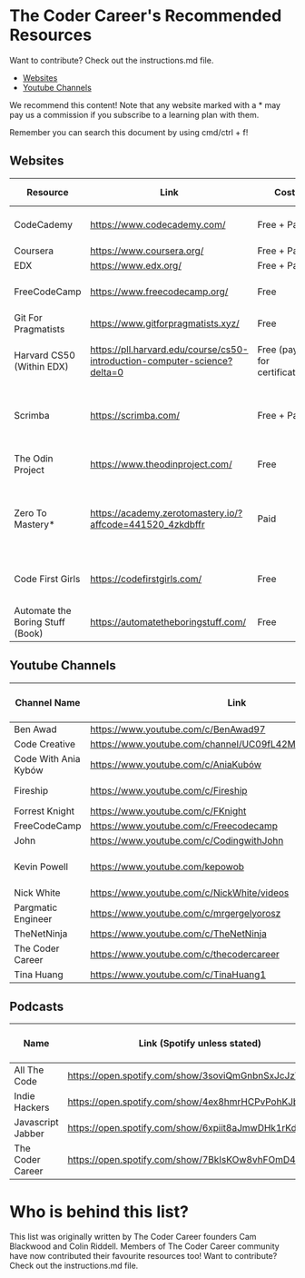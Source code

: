 # The Coder Career's Recommended Resources

Want to contribute? Check out the instructions.md file.

- [Websites](https://github.com/The-Coder-Career/recommended-resources#websites)
- [Youtube Channels](https://github.com/The-Coder-Career/recommended-resources#youtube-channels)

We recommend this content! Note that any website marked with a \* may pay us a commission if you subscribe to a learning plan with them.

Remember you can search this document by using cmd/ctrl + f!

## Websites

| Resource                         | Link                                                                      | Cost                         | Languages Covered                                   |
| -------------------------------- | ------------------------------------------------------------------------- | ---------------------------- | --------------------------------------------------- |
| CodeCademy                       | https://www.codecademy.com/                                               | Free + Paid                  | HTML, CSS, Javascript                               |
| Coursera                         | https://www.coursera.org/                                                 | Free + Paid                  | Python                                              |
| EDX                              | https://www.edx.org/                                                      | Free + Paid                  | Python                                              |
| FreeCodeCamp                     | https://www.freecodecamp.org/                                             | Free                         | HTML, CSS, Javascript                               |
| Git For Pragmatists              | https://www.gitforpragmatists.xyz/                                        | Free                         | Git                                                 |
| Harvard CS50 (Within EDX)        | https://pll.harvard.edu/course/cs50-introduction-computer-science?delta=0 | Free (pay for certification) | HTML, CSS, Javascript, Python, C                    |
| Scrimba                          | https://scrimba.com/                                                      | Free + Paid                  | HTML, CSS, Javascript, Typescript, Svelte ++        |
| The Odin Project                 | https://www.theodinproject.com/                                           | Free                         | HTML, CSS, Javascript                               |
| Zero To Mastery\*                | https://academy.zerotomastery.io/?affcode=441520_4zkdbffr                 | Paid                         | HTML, CSS, Javascript, Python, Typescript, Solidity |
| Code First Girls                 | https://codefirstgirls.com/                                               | Free                         | HTML, CSS, Javascript, Python                       |
| Automate the Boring Stuff (Book) | https://automatetheboringstuff.com/                                       | Free                         | Python                                              |

## Youtube Channels

| Channel Name         | Link                                                     | Focus              | Languages/Areas Covered (if applicable) |
| -------------------- | -------------------------------------------------------- | ------------------ | --------------------------------------- |
| Ben Awad             | https://www.youtube.com/c/BenAwad97                      | Careers/Tutorials  | Javascript                              |
| Code Creative        | https://www.youtube.com/channel/UC09fL42MpkktKZWmWxYiDhw | Careers/Tutorials  |                                         |
| Code With Ania Kybów | https://www.youtube.com/c/AniaKubów                      | Courses/Tutorials  | Javascript                              |
| Fireship             | https://www.youtube.com/c/Fireship                       | News and Summaries |                                         |
| Forrest Knight       | https://www.youtube.com/c/FKnight                        | Careers            |                                         |
| FreeCodeCamp         | https://www.youtube.com/c/Freecodecamp                   | Courses            | Everything!                             |
| John                 | https://www.youtube.com/c/CodingwithJohn                 | Tutorials          | Java                                    |
| Kevin Powell         | https://www.youtube.com/kepowob                          | Tutorials ++       | Big focus on CSS & and some HTML        |
| Nick White           | https://www.youtube.com/c/NickWhite/videos               | Careers            | Javascript                              |
| Pargmatic Engineer   | https://www.youtube.com/c/mrgergelyorosz                 | Careers            |                                         |
| TheNetNinja          | https://www.youtube.com/c/TheNetNinja                    | Courses            | Everything!                             |
| The Coder Career     | https://www.youtube.com/c/thecodercareer                 | Careers/Tutorials  |                                         |
| Tina Huang           | https://www.youtube.com/c/TinaHuang1                     | Careers            | Data Science                            |

## Podcasts

| Name              | Link (Spotify unless stated)                         | Focus                                   | Languages/Areas Covered (if applicable) |
| ----------------- | ---------------------------------------------------- | --------------------------------------- | --------------------------------------- |
| All The Code      | https://open.spotify.com/show/3soviQmGnbnSxJcJzV8N3J | Technical Explanations/Entrepreneurship | Everything!                             |
| Indie Hackers     | https://open.spotify.com/show/4ex8hmrHCPvPohKJb3wsuC | Entrepreneurship                        | Everything!                             |
| Javascript Jabber | https://open.spotify.com/show/6xpiit8aJmwDHk1rKdxmri | Technical Explanations                  | Javascript                              |
| The Coder Career  | https://open.spotify.com/show/7BkIsKOw8vhFOmD4ZKXwES | Interviews/Technical Explanations       | Everything!                             |

# Who is behind this list?

This list was originally written by The Coder Career founders Cam Blackwood and Colin Riddell. Members of The Coder Career community have now contributed their favourite resources too! Want to contribute? Check out the instructions.md file.
